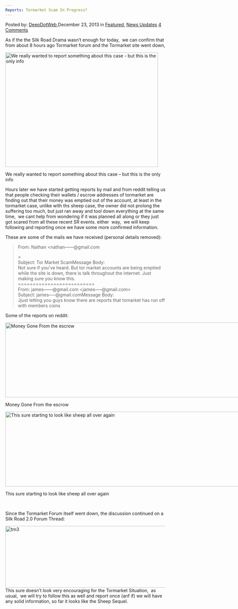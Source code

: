 ```yaml
---
Reports: Tormarket Scam In Progress?
---
```

<article class="post-listing post-2845 post type-post status-publish format-standard has-post-thumbnail hentry category-deepdot-news category-news-updates tag-progress tag-reports tag-scam tag-tormarket">
    <div class="post-inner">
    <p class="post-meta">
    <span>Posted by: <a href="https://www.deepdotweb.com/author/admin/" title="">DeepDotWeb </a></span>
    <span>December 23, 2013</span>
    <span>in <a href="https://www.deepdotweb.com/category/deepdot-news/" rel="category tag">Featured</a>, <a href="https://www.deepdotweb.com/category/news-updates/" rel="category tag">News Updates</a></span>
    <span><a href="https://www.deepdotweb.com/2013/12/23/reports-tormarket-scam-in-progress/#comments">4 Comments</a></span>
    </p>
    <div class="clear"></div>
    <div class="entry">
    <p>As if the the Silk Road Drama wasn&#8217;t enough for today,  we can confirm that from about 8 hours ago Tormarket forum and the Tormarket site went down,</p>
    <div id="attachment_2875" style="width: 490px" class="wp-caption aligncenter"><a href="http://www.deepdotweb.com/wp-content/uploads/2013/12/gone.jpg"><img aria-describedby="caption-attachment-2875" class="size-full wp-image-2875" alt="We really wanted to report something about this case - but this is the only info" src="https://www.deepdotweb.com/wp-content/uploads/2013/12/gone.jpg" width="480" height="360" srcset="https://www.deepdotweb.com/wp-content/uploads/2013/12/gone.jpg 480w, https://www.deepdotweb.com/wp-content/uploads/2013/12/gone-300x225.jpg 300w" sizes="(max-width: 480px) 100vw, 480px" /></a><p id="caption-attachment-2875" class="wp-caption-text">We really wanted to report something about this case &#8211; but this is the only info</p></div>
    <p>Hours later we have started getting reports by mail and from reddit telling us that people checking their wallets / escrow addresses of tormarket are finding out that their money was emptied out of the account, at least in the tormarket case, unlike with ths sheep case, the owner did not prolong the suffering too much, but just ran away and tool down everything at the same time,  we cant help from wondering if it was planned all along or they just got scared from all these recent SR events. either  way,  we will keep following and reporting once we have some more confirmed information.</p>
    <p>These are some of the mails we have received (personal details removed):</p>
    <blockquote><p>From: Nathan &lt;nathan&#8212;&#8212;@gmail.com</p>
    <div id=":3g6"><wbr />&gt;<br />
    Subject: Tor Market ScamMessage Body:<br />
    Not sure if you&#8217;ve heard. But tor market accounts are being emptied while the site is down, there is talk throughout the internet. Just making sure you know this.</div>
    <div></div>
    <div>==========================</div>
    <div>From: james&#8212;&#8212;@gmail.com &lt;james&#8212;&#8211;@gmail.com&gt;<br />
    Subject: james&#8212;&#8211;@gmail.comMessage Body:<br />
    Jjust letting you guys know there are reports that tomarket has run off with members coins</div>
    </blockquote>
    <p>Some of the reports on reddit:</p>
    <div id="attachment_2846" style="width: 753px" class="wp-caption aligncenter"><a href="http://www.deepdotweb.com/wp-content/uploads/2013/12/tm1.png"><img aria-describedby="caption-attachment-2846" class=" wp-image-2846" alt="Money Gone From the escrow" src="https://www.deepdotweb.com/wp-content/uploads/2013/12/tm1.png" width="743" height="235" srcset="https://www.deepdotweb.com/wp-content/uploads/2013/12/tm1.png 989w, https://www.deepdotweb.com/wp-content/uploads/2013/12/tm1-300x95.png 300w" sizes="(max-width: 743px) 100vw, 743px" /></a><p id="caption-attachment-2846" class="wp-caption-text">Money Gone From the escrow</p></div>
    <div id="attachment_2847" style="width: 865px" class="wp-caption aligncenter"><a href="http://www.deepdotweb.com/wp-content/uploads/2013/12/tm2.png"><img aria-describedby="caption-attachment-2847" class=" wp-image-2847" alt="This sure starting to look like sheep all over again" src="https://www.deepdotweb.com/wp-content/uploads/2013/12/tm2.png" width="855" height="235" srcset="https://www.deepdotweb.com/wp-content/uploads/2013/12/tm2.png 1022w, https://www.deepdotweb.com/wp-content/uploads/2013/12/tm2-300x82.png 300w" sizes="(max-width: 855px) 100vw, 855px" /></a><p id="caption-attachment-2847" class="wp-caption-text">This sure starting to look like sheep all over again</p></div>
    <p>&nbsp;</p>
    <p>Since the Tormarket Forum itself went down, the discussion continued on a Silk Road 2.0 Forum Thread:</p>
    <p><a href="http://www.deepdotweb.com/wp-content/uploads/2013/12/tm3.png"><img class="aligncenter  wp-image-2848" alt="tm3" src="https://www.deepdotweb.com/wp-content/uploads/2013/12/tm3.png" width="753" height="194" srcset="https://www.deepdotweb.com/wp-content/uploads/2013/12/tm3.png 1145w, https://www.deepdotweb.com/wp-content/uploads/2013/12/tm3-300x77.png 300w, https://www.deepdotweb.com/wp-content/uploads/2013/12/tm3-1024x264.png 1024w" sizes="(max-width: 753px) 100vw, 753px" /></a><br />
    This sure doesn&#8217;t look very encouraging for the Tormarket Situation,  as usual,  we will try to follow this as well and report once (anf if) we will have any solid information, so far it looks like the Sheep Sequel.</p>
    </div>
    <span style="display:none"><a href="https://www.deepdotweb.com/tag/progress/" rel="tag">progress</a> <a href="https://www.deepdotweb.com/tag/reports/" rel="tag">reports</a> <a href="https://www.deepdotweb.com/tag/scam/" rel="tag">scam</a> <a href="https://www.deepdotweb.com/tag/tormarket/" rel="tag">tormarket</a></span> <span style="display:none" class="updated">2013-12-23</span>
    <div style="display:none" class="vcard author" itemprop="author" itemscope itemtype="http://schema.org/Person"><strong class="fn" itemprop="name"><a href="https://www.deepdotweb.com/author/admin/" title="Posts by DeepDotWeb" rel="author">DeepDotWeb</a></strong></div>
    </div>
</article>

